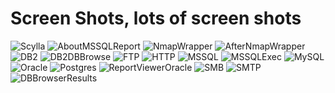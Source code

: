 # Screen Shots, lots of screen shots #

<img src='http://img11.imageshack.us/img11/3701/scyllad.png' alt='Scylla' />
<img src='http://img6.imageshack.us/img6/7591/aboutmssqlreport.png' alt='AboutMSSQLReport' />
<img src='http://img27.imageshack.us/img27/1609/nmapwrapper.png' alt='NmapWrapper' />
<img src='http://img259.imageshack.us/img259/1677/afternmapwrapper.png' alt='AfterNmapWrapper' />
<img src='http://img84.imageshack.us/img84/3039/db2e.png' alt='DB2' />
<img src='http://img338.imageshack.us/img338/4166/db2dbbrowse.png' alt='DB2DBBrowse' />
<img src='http://img689.imageshack.us/img689/6753/ftprp.png' alt='FTP' />
<img src='http://img837.imageshack.us/img837/9141/httpg.png' alt='HTTP' />
<img src='http://img99.imageshack.us/img99/2105/mssql.png' alt='MSSQL' />
<img src='http://img17.imageshack.us/img17/7770/mssqlexec.png' alt='MSSQLExec' />
<img src='smiley.gif' alt='MySQL' />
<img src='http://img151.imageshack.us/img151/2162/oracleq.png' alt='Oracle' />
<img src='http://img20.imageshack.us/img20/1592/postgres.png' alt='Postgres' />
<img src='http://img404.imageshack.us/img404/5194/reportvieweroracle.png' alt='ReportViewerOracle' />
<img src='http://img818.imageshack.us/img818/5385/smbi.png' alt='SMB' />
<img src='http://img256.imageshack.us/img256/6034/smtpv.png' alt='SMTP' />
<img src='http://img338.imageshack.us/img338/9697/scylladbbrowseresults.png' alt='DBBrowserResults' />